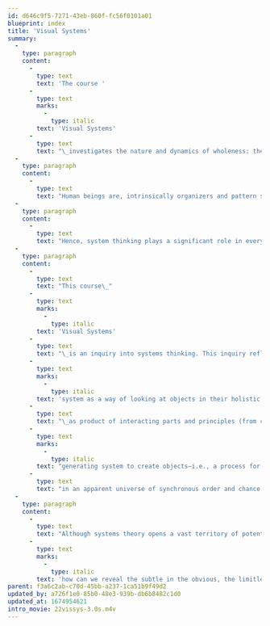 ```yaml
---
id: d646c9f5-7271-43eb-860f-fc56f0101a01
blueprint: index
title: 'Visual Systems'
summary:
  -
    type: paragraph
    content:
      -
        type: text
        text: 'The course '
      -
        type: text
        marks:
          -
            type: italic
        text: 'Visual Systems'
      -
        type: text
        text: "\_investigates the nature and dynamics of wholeness: the tension between parts and wholes; how systems connect, relate and influence parts in relationship; and how these principles can serve the purpose of designed products."
  -
    type: paragraph
    content:
      -
        type: text
        text: "Human beings are, intrinsically organizers and pattern seekers, apparently due to a drive within us toward wholeness and integration for a sense of order, harmony, and unity in everything we are compelled to perceive this universe of complexity (including our personal relationship to it) as an operating “system” having underlying rules for principles that serve structure, meaning and function.\_\_"
  -
    type: paragraph
    content:
      -
        type: text
        text: "Hence, system thinking plays a significant role in every part of our lives, whether we do so consciously or instinctively, and so becomes a natural inherent feature in design, in every part of design without exception.\_\_"
  -
    type: paragraph
    content:
      -
        type: text
        text: "This course\_"
      -
        type: text
        marks:
          -
            type: italic
        text: 'Visual Systems'
      -
        type: text
        text: "\_is an inquiry into systems thinking. This inquiry reflects two aspects of design: a)\_"
      -
        type: text
        marks:
          -
            type: italic
        text: 'system as a way of looking at objects in their holistic sense'
      -
        type: text
        text: "\_as product of interacting parts and principles (from contrast, hierarchy, pattern, grid, proportion, symmetry, to narrative, information, networking, etc.); and b) as a\_"
      -
        type: text
        marks:
          -
            type: italic
        text: "generating system to create objects—i.e., a process for search to invent and innovate\_"
      -
        type: text
        text: "in an apparent universe of synchronous order and chance.\_"
  -
    type: paragraph
    content:
      -
        type: text
        text: "Although systems theory opens a vast territory of potentially related design interests (e.g., social, cultural, environmental, etc.) we focus on the dynamics of the visual language to open perceptual awareness and deepen insight into the nature of design, with our main question being:\_"
      -
        type: text
        marks:
          -
            type: italic
        text: 'how can we reveal the subtle in the obvious, the limitless in the limited?'
parent: f3a6c2ab-c70d-45bb-a237-1ca51b9f49d2
updated_by: a726f1e0-85b0-48e3-939b-db6b8482c1d0
updated_at: 1674954621
intro_movie: 22vissys-3.0s.m4v
---
```

